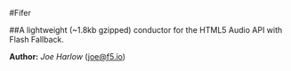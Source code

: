 #Fifer

##A lightweight (~1.8kb gzipped) conductor for the HTML5 Audio API with Flash Fallback.

**Author:** *Joe Harlow* (<joe@f5.io>)
